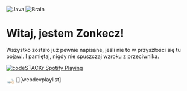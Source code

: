 ![Java](https://img.shields.io/badge/Java-95%25-%23ff8c00)
![Brain](https://img.shields.io/badge/Brain-DEV%20ERROR%206068-%23ff0000)

# Witaj, jestem Zonkecz!


Wszystko zostało już pewnie napisane, jeśli nie to w przyszłości się tu pojawi. 
I pamiętaj, nigdy nie spuszczaj wzroku z przeciwnika.





[<img src="https://now-playing-Jacøb.vercel.app/api/spotify-playing" alt="codeSTACKr Spotify Playing" width="350" />](https://open.spotify.com/user/swyqyimdc12jajde4vpwd2x1b)



[<img align="left" alt="MySQL" width="26px" src="https://raw.githubusercontent.com/github/explore/80688e429a7d4ef2fca1e82350fe8e3517d3494d/topics/mysql/mysql.png" />][webdevplaylist]

<!---
Zonkecz/Zonkecz is a ✨ special ✨ repository because its `README.md` (this file) appears on your GitHub profile.
You can click the Preview link to take a look at your changes.
--->
